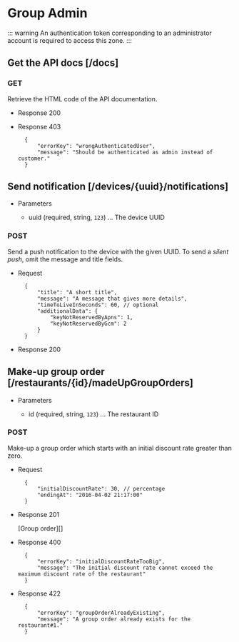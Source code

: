 # Group Admin

::: warning
<i class="fa fa-unlock-alt"></i>
An authentication token corresponding to an administrator account is required to access this zone.
:::

## Get the API docs  [/docs]

### GET

Retrieve the HTML code of the API documentation.

+ Response 200

+ Response 403

        {
            "errorKey": "wrongAuthenticatedUser",
            "message": "Should be authenticated as admin instead of customer."
        }

## Send notification [/devices/{uuid}/notifications]

+ Parameters

    + uuid (required, string, `123`) ... The device UUID

### POST

Send a push notification to the device with the given UUID. To send a *silent push*, omit the message and title fields.

+ Request

        {
            "title": "A short title",
            "message": "A message that gives more details",
            "timeToLiveInSeconds": 60, // optional
            "additionalData": {
                "keyNotReservedByApns": 1,
                "keyNotReservedByGcm": 2
            }
        }

+ Response 200

## Make-up group order  [/restaurants/{id}/madeUpGroupOrders]

+ Parameters

    + id (required, string, `123`) ... The restaurant ID

### POST

Make-up a group order which starts with an initial discount rate greater than zero.

+ Request

        {
            "initialDiscountRate": 30, // percentage
            "endingAt": "2016-04-02 21:17:00"
        }

+ Response 201

    [Group order][]

+ Response 400

        {
            "errorKey": "initialDiscountRateTooBig",
            "message": "The initial discount rate cannot exceed the maximum discount rate of the restaurant"
        }

+ Response 422

        {
            "errorKey": "groupOrderAlreadyExisting",
            "message": "A group order already exists for the restaurant#1."
        }
